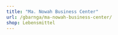 ```yaml
---
title: "Ma. Nowah Business Center"
url: /gbarnga/ma-nowah-business-center/
shop: Lebensmittel
---
```

